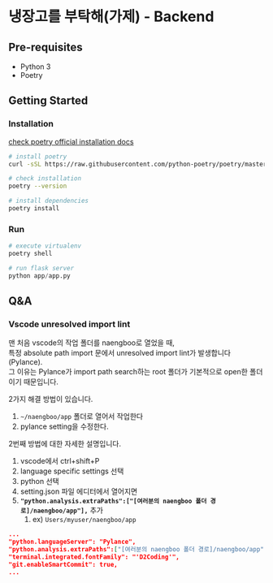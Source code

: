 # 냉장고를 부탁해(가제) - Backend

## Pre-requisites

- Python 3
- Poetry
<!-- - Mongodb -->

## Getting Started

### Installation

[check poetry official installation docs](https://python-poetry.org/docs/#installation)

```bash
# install poetry
curl -sSL https://raw.githubusercontent.com/python-poetry/poetry/master/get-poetry.py | python -

# check installation
poetry --version

# install dependencies
poetry install
```

### Run

```python
# execute virtualenv
poetry shell

# run flask server
python app/app.py
```

## Q&A

### Vscode unresolved import lint

맨 처음 vscode의 작업 폴더를 naengboo로 열었을 때,  
특정 absolute path import 문에서 unresolved import lint가 발생합니다(Pylance).  
그 이유는 Pylance가 import path search하는 root 폴더가 기본적으로 open한 폴더이기 때문입니다.

2가지 해결 방법이 있습니다.

1. `~/naengboo/app` 폴더로 열어서 작업한다
2. pylance setting을 수정한다.

2번째 방법에 대한 자세한 설명입니다.

1. vscode에서 ctrl+shift+P
2. language specific settings 선택
3. python 선택
4. setting.json 파일 에디터에서 열어지면
5. **`"python.analysis.extraPaths":["[여러분의 naengboo 폴더 경로]/naengboo/app"],`** 추가
   1. ex) `Users/myuser/naengboo/app`

```json
...
"python.languageServer": "Pylance",
"python.analysis.extraPaths":["[여러분의 naengboo 폴더 경로]/naengboo/app"],
"terminal.integrated.fontFamily": "'D2Coding'",
"git.enableSmartCommit": true,
...
```
